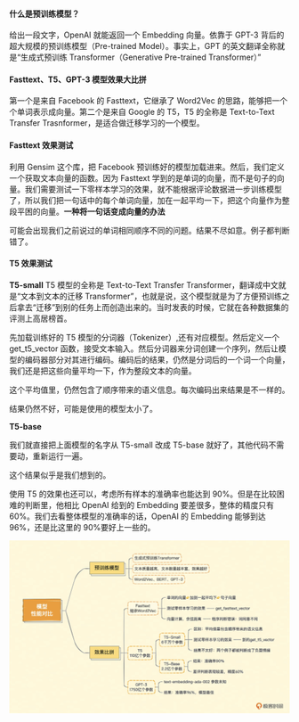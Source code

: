 #### 什么是预训练模型？

给出一段文字，OpenAI 就能返回一个 Embedding 向量。依靠于 GPT-3 背后的超大规模的预训练模型（Pre-trained Model）。事实上，GPT 的英文翻译全称就是“生成式预训练 Transformer（Generative Pre-trained Transformer）”

#### Fasttext、T5、GPT-3 模型效果大比拼

第一个是来自 Facebook 的 Fasttext，它继承了 Word2Vec 的思路，能够把一个个单词表示成向量。第二个是来自 Google 的 T5，T5 的全称是 Text-to-Text Transfer Trasnformer，是适合做迁移学习的一个模型。

#### Fasttext 效果测试

利用 Gensim 这个库，把 Facebook 预训练好的模型加载进来。然后，我们定义一个获取文本向量的函数。因为 Fasttext 学到的是单词的向量，而不是句子的向量。我们需要测试一下零样本学习的效果，就不能根据评论数据进一步训练模型了，所以我们把一句话中的每个单词向量，加在一起平均一下，把这个向量作为整段平困的向量。<b>一种将一句话变成向量的办法</b>

可能会出现我们之前说过的单词相同顺序不同的问题。结果不尽如意。例子都判断错了。

#### T5 效果测试

<b>T5-small</b>
T5 模型的全称是 Text-to-Text Transfer Transformer，翻译成中文就是“文本到文本的迁移 Transformer”，也就是说，这个模型就是为了方便预训练之后拿去“迁移”到别的任务上而创造出来的。当时发表的时候，它就在各种数据集的评测上高居榜首。

先加载训练好的 T5 模型的分词器（Tokenizer）,还有对应模型。然后定义一个 get_t5_vector 函数，接受文本输入。然后分词器来分词创建一个序列，然后让模型的编码器部分对其进行编码。编码后的结果，仍然是分词后的一个词一个向量，我们还是把这些向量平均一下，作为整段文本的向量。

这个平均值里，仍然包含了顺序带来的语义信息。每次编码出来结果是不一样的。

结果仍然不好，可能是使用的模型太小了。

<b>T5-base</b>

我们就直接把上面模型的名字从 T5-small 改成 T5-base 就好了，其他代码不需要动，重新运行一遍。

这个结果似乎是我们想到的。

使用 T5 的效果也还可以，考虑所有样本的准确率也能达到 90%。但是在比较困难的判断里，他相比 OpenAI 给到的 Embedding 要差很多，整体的精度只有 60%。我们去看整体模型的准确率的话，OpenAI 的 Embedding 能够到达 96%，还是比这里的 90%要好上一些的。

![](../images/04.png)
